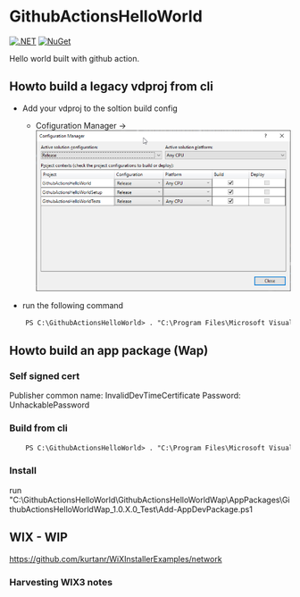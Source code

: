 # GithubActionsHelloWorld

[![.NET](https://github.com/stesee/GithubActionsHelloWorld/actions/workflows/dotnet.yml/badge.svg)](https://github.com/stesee/GithubActionsHelloWorld/actions/workflows/dotnet.yml)
[![NuGet](https://img.shields.io/badge/nuget-GithubActionsHelloWorld-blue)](https://int.nugettest.org/packages/GithubActionsHelloWorld)

Hello world built with github action.

## Howto build a legacy vdproj from cli

- Add your vdproj to the soltion build config 
  - Cofiguration Manager -> ![alt text](image.png)

- run the following command
``` ps
	PS C:\GithubActionsHelloWorld> . "C:\Program Files\Microsoft Visual Studio\2022\Professional\Common7\IDE\devenv.exe" GithubActionsHelloWorld.sln /build Release
```

## Howto build an app package (Wap)

### Self signed cert

Publisher common name: InvalidDevTimeCertificate
Password: UnhackablePassword

### Build from cli

``` ps
	PS C:\GithubActionsHelloWorld> . "C:\Program Files\Microsoft Visual Studio\2022\<Edition>\MSBuild\Current\Bin\msbuild" .\GithubActionsHelloWorldWap /p:Configuration=Release /p:AppxBundle=Always /p:AppxBundlePlatforms="x86"
```

### Install

run "C:\GithubActionsHelloWorld\GithubActionsHelloWorldWap\AppPackages\GithubActionsHelloWorldWap_1.0.X.0_Test\Add-AppDevPackage.ps1

## WIX - WIP

https://github.com/kurtanr/WiXInstallerExamples/network

### Harvesting WIX3 notes

  <ItemGroup>
  <Compile Include="example.wxs" />
  </ItemGroup>

 <Target Name="BeforeBuild">
 <HeatDirectory DirectoryRefId="DesignAddInFolder" OutputFile="example.wxs" Directory="../ExampleProgram" ComponentGroupName="ExampleProgramApplicationFilesComponentGroup" ToolPath="$(WixToolPath)" PreprocessorVariable="var.ExampleProgramApplicationFiles" AutogenerateGuids="true" SuppressRootDirectory="true" SuppressRegistry="true" SuppressCom="true" />
   </Target>